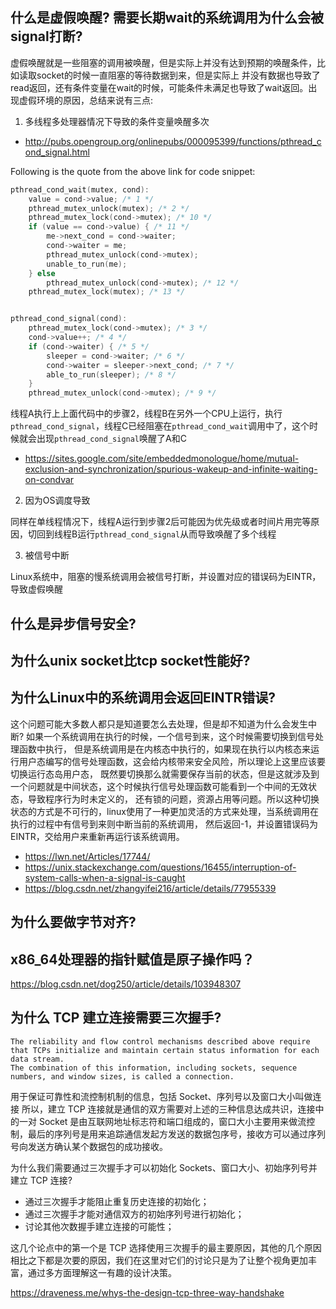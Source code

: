 ## 什么是虚假唤醒? 需要长期wait的系统调用为什么会被signal打断?


虚假唤醒就是一些阻塞的调用被唤醒，但是实际上并没有达到预期的唤醒条件，比如读取socket的时候一直阻塞的等待数据到来，但是实际上
并没有数据也导致了read返回，还有条件变量在wait的时候，可能条件未满足也导致了wait返回。出现虚假环境的原因，总结来说有三点:


1. 多线程多处理器情况下导致的条件变量唤醒多次

* http://pubs.opengroup.org/onlinepubs/000095399/functions/pthread_cond_signal.html

Following is the quote from the above link for code snippet:

```C++
pthread_cond_wait(mutex, cond):
    value = cond->value; /* 1 */
    pthread_mutex_unlock(mutex); /* 2 */
    pthread_mutex_lock(cond->mutex); /* 10 */
    if (value == cond->value) { /* 11 */
        me->next_cond = cond->waiter;
        cond->waiter = me;
        pthread_mutex_unlock(cond->mutex);
        unable_to_run(me);
    } else
        pthread_mutex_unlock(cond->mutex); /* 12 */
    pthread_mutex_lock(mutex); /* 13 */


pthread_cond_signal(cond):
    pthread_mutex_lock(cond->mutex); /* 3 */
    cond->value++; /* 4 */
    if (cond->waiter) { /* 5 */
        sleeper = cond->waiter; /* 6 */
        cond->waiter = sleeper->next_cond; /* 7 */
        able_to_run(sleeper); /* 8 */
    }
    pthread_mutex_unlock(cond->mutex); /* 9 */
```

线程A执行上上面代码中的步骤2，线程B在另外一个CPU上运行，执行`pthread_cond_signal`，线程C已经阻塞在`pthread_cond_wait`调用中了，这个时候就会出现`pthread_cond_signal`唤醒了A和C

* https://sites.google.com/site/embeddedmonologue/home/mutual-exclusion-and-synchronization/spurious-wakeup-and-infinite-waiting-on-condvar

2. 因为OS调度导致

同样在单线程情况下，线程A运行到步骤2后可能因为优先级或者时间片用完等原因，切回到线程B运行`pthread_cond_signal`从而导致唤醒了多个线程

3. 被信号中断

Linux系统中，阻塞的慢系统调用会被信号打断，并设置对应的错误码为EINTR，导致虚假唤醒


## 什么是异步信号安全?

## 为什么unix socket比tcp socket性能好?


## 为什么Linux中的系统调用会返回EINTR错误?

这个问题可能大多数人都只是知道要怎么去处理，但是却不知道为什么会发生中断? 如果一个系统调用在执行的时候，一个信号到来，这个时候需要切换到信号处理函数中执行，
但是系统调用是在内核态中执行的，如果现在执行以内核态来运行用户态编写的信号处理函数，这会给内核带来安全风险，所以理论上这里应该要切换运行态岛用户态，
既然要切换那么就需要保存当前的状态，但是这就涉及到一个问题就是中间状态，这个时候执行信号处理函数可能看到一个中间的无效状态，导致程序行为时未定义的，
还有锁的问题，资源占用等问题。所以这种切换状态的方式是不可行的，linux使用了一种更加灵活的方式来处理，当系统调用在执行的过程中有信号到来则中断当前的系统调用，
然后返回-1，并设置错误码为EINTR，交给用户来重新再运行该系统调用。

* https://lwn.net/Articles/17744/
* https://unix.stackexchange.com/questions/16455/interruption-of-system-calls-when-a-signal-is-caught
* https://blog.csdn.net/zhangyifei216/article/details/77955339


## 为什么要做字节对齐?

## x86_64处理器的指针赋值是原子操作吗？

https://blog.csdn.net/dog250/article/details/103948307

## 为什么 TCP 建立连接需要三次握手?

```
The reliability and flow control mechanisms described above require that TCPs initialize and maintain certain status information for each data stream.
The combination of this information, including sockets, sequence numbers, and window sizes, is called a connection.
```

用于保证可靠性和流控制机制的信息，包括 Socket、序列号以及窗口大小叫做连接
所以，建立 TCP 连接就是通信的双方需要对上述的三种信息达成共识，连接中的一对 Socket 是由互联网地址标志符和端口组成的，窗口大小主要用来做流控制，最后的序列号是用来追踪通信发起方发送的数据包序号，接收方可以通过序列号向发送方确认某个数据包的成功接收。

为什么我们需要通过三次握手才可以初始化 Sockets、窗口大小、初始序列号并建立 TCP 连接?

* 通过三次握手才能阻止重复历史连接的初始化；
* 通过三次握手才能对通信双方的初始序列号进行初始化；
* 讨论其他次数握手建立连接的可能性；

这几个论点中的第一个是 TCP 选择使用三次握手的最主要原因，其他的几个原因相比之下都是次要的原因，我们在这里对它们的讨论只是为了让整个视角更加丰富，通过多方面理解这一有趣的设计决策。


https://draveness.me/whys-the-design-tcp-three-way-handshake